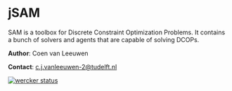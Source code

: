 jSAM
====

SAM is a toolbox for Discrete Constraint Optimization Problems. It contains a bunch of solvers and agents that are capable of solving DCOPs.

**Author**: Coen van Leeuwen

**Contact**: [c.j.vanleeuwen-2@tudelft.nl](mailto:c.j.vanleeuwen-2@tudelft.nl)

[![wercker status](https://app.wercker.com/status/58f41f3df32ee77115a531a3aa689143/m/master "wercker status")](https://app.wercker.com/project/byKey/58f41f3df32ee77115a531a3aa689143)
